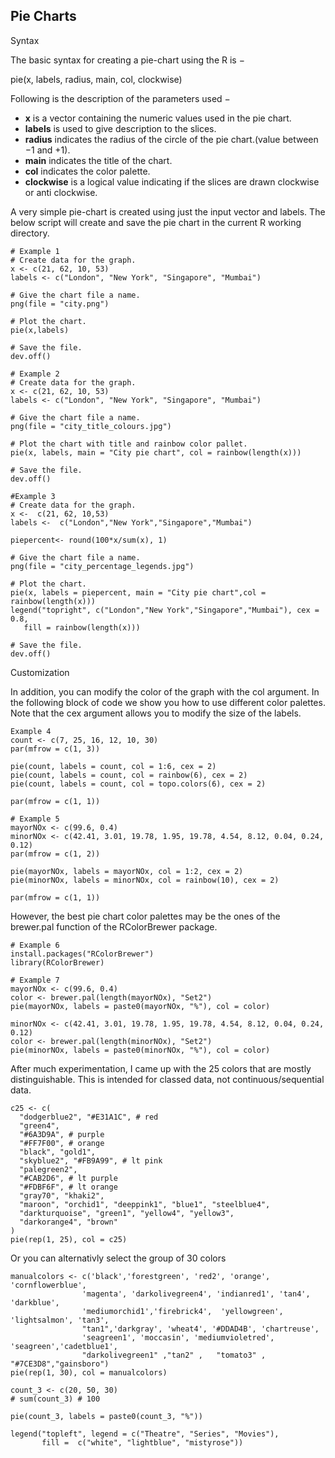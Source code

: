 ## Pie Charts

Syntax

The basic syntax for creating a pie-chart using the R is −

pie(x, labels, radius, main, col, clockwise)

Following is the description of the parameters used −

- __x__ is a vector containing the numeric values used in the pie chart.
- __labels__ is used to give description to the slices.
- __radius__ indicates the radius of the circle of the pie chart.(value between −1 and +1).
- __main__ indicates the title of the chart.
- __col__ indicates the color palette.
- __clockwise__ is a logical value indicating if the slices are drawn clockwise or anti clockwise.

A very simple pie-chart is created using just the input vector and labels. The below 
script will create and save the pie chart in the current R working directory.

```terminal
# Example 1
# Create data for the graph.
x <- c(21, 62, 10, 53)
labels <- c("London", "New York", "Singapore", "Mumbai")

# Give the chart file a name.
png(file = "city.png")

# Plot the chart.
pie(x,labels)

# Save the file.
dev.off()
```
```terminal
# Example 2
# Create data for the graph.
x <- c(21, 62, 10, 53)
labels <- c("London", "New York", "Singapore", "Mumbai")

# Give the chart file a name.
png(file = "city_title_colours.jpg")

# Plot the chart with title and rainbow color pallet.
pie(x, labels, main = "City pie chart", col = rainbow(length(x)))

# Save the file.
dev.off()
```

```terminal
#Example 3
# Create data for the graph.
x <-  c(21, 62, 10,53)
labels <-  c("London","New York","Singapore","Mumbai")

piepercent<- round(100*x/sum(x), 1)

# Give the chart file a name.
png(file = "city_percentage_legends.jpg")

# Plot the chart.
pie(x, labels = piepercent, main = "City pie chart",col = rainbow(length(x)))
legend("topright", c("London","New York","Singapore","Mumbai"), cex = 0.8,
   fill = rainbow(length(x)))

# Save the file.
dev.off()
```
Customization

In addition, you can modify the color of the graph with the col argument. In the 
following block of code we show you how to use different color palettes. Note 
that the cex argument allows you to modify the size of the labels.

```terminal
Example 4
count <- c(7, 25, 16, 12, 10, 30)
par(mfrow = c(1, 3))

pie(count, labels = count, col = 1:6, cex = 2)
pie(count, labels = count, col = rainbow(6), cex = 2)
pie(count, labels = count, col = topo.colors(6), cex = 2)

par(mfrow = c(1, 1))
```


```terminal
# Example 5
mayorNOx <- c(99.6, 0.4)
minorNOx <- c(42.41, 3.01, 19.78, 1.95, 19.78, 4.54, 8.12, 0.04, 0.24, 0.12)
par(mfrow = c(1, 2))

pie(mayorNOx, labels = mayorNOx, col = 1:2, cex = 2)
pie(minorNOx, labels = minorNOx, col = rainbow(10), cex = 2)

par(mfrow = c(1, 1))
```
However, the best pie chart color palettes may be the ones of the brewer.pal 
function of the RColorBrewer package.

```terminal
# Example 6
install.packages("RColorBrewer")
library(RColorBrewer)
```


```terminal
# Example 7
mayorNOx <- c(99.6, 0.4)
color <- brewer.pal(length(mayorNOx), "Set2") 
pie(mayorNOx, labels = paste0(mayorNOx, "%"), col = color)

minorNOx <- c(42.41, 3.01, 19.78, 1.95, 19.78, 4.54, 8.12, 0.04, 0.24, 0.12)
color <- brewer.pal(length(minorNOx), "Set2") 
pie(minorNOx, labels = paste0(minorNOx, "%"), col = color)
```
After much experimentation, I came up with the 25 colors that are mostly distinguishable. 
This is intended for classed data, not continuous/sequential data.

```terminal
c25 <- c(
  "dodgerblue2", "#E31A1C", # red
  "green4",
  "#6A3D9A", # purple
  "#FF7F00", # orange
  "black", "gold1",
  "skyblue2", "#FB9A99", # lt pink
  "palegreen2",
  "#CAB2D6", # lt purple
  "#FDBF6F", # lt orange
  "gray70", "khaki2",
  "maroon", "orchid1", "deeppink1", "blue1", "steelblue4",
  "darkturquoise", "green1", "yellow4", "yellow3",
  "darkorange4", "brown"
)
pie(rep(1, 25), col = c25)
```

Or you can alternativly select the group of 30 colors

```terminal
manualcolors <- c('black','forestgreen', 'red2', 'orange', 'cornflowerblue', 
                'magenta', 'darkolivegreen4', 'indianred1', 'tan4', 'darkblue', 
                'mediumorchid1','firebrick4',  'yellowgreen', 'lightsalmon', 'tan3',
                "tan1",'darkgray', 'wheat4', '#DDAD4B', 'chartreuse', 
                'seagreen1', 'moccasin', 'mediumvioletred', 'seagreen','cadetblue1',
                "darkolivegreen1" ,"tan2" ,   "tomato3" , "#7CE3D8","gainsboro")
pie(rep(1, 30), col = manualcolors)
```

```terminal
count_3 <- c(20, 50, 30)
# sum(count_3) # 100

pie(count_3, labels = paste0(count_3, "%"))

legend("topleft", legend = c("Theatre", "Series", "Movies"),
       fill =  c("white", "lightblue", "mistyrose"))
```
